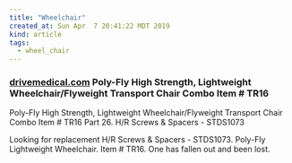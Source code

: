 ```yaml
---
title: "Wheelchair"
created_at: Sun Apr  7 20:41:22 MDT 2019
kind: article
tags:
  - wheel_chair
---
```


<h3>
  <a href="https://www.drivemedical.com/us/en/products/mobility/wheelchairs/transport-chairs/poly-fly-high-strength-lightweight-wheelchairflyweight-transport-chair-combo/p/946-1" target="_blank">drivemedical.com</a>
  Poly-Fly High Strength, Lightweight Wheelchair/Flyweight Transport Chair Combo
  Item # TR16
</h3>

Poly-Fly High Strength, Lightweight Wheelchair/Flyweight Transport Chair Combo
Item # TR16
Part 26. H/R Screws & Spacers - STDS1073

Looking for replacement H/R Screws & Spacers - STDS1073.  Poly-Fly Lightweight Wheelchair.  Item # TR16. One has fallen out and been lost.

<!--
html boilerplate fragments
<a href="" target="_blank"></a>
<a name=""></a>
<img src="" width="400px">
<ul>
  <li></li>
  <li><a href="" target="_blank"></a></li>
</ul>
<pre>
</pre>
<p style="margin-bottom: 2em;"></p>
<hr style="border: 0; height: 3px; background: #333; background-image: linear-gradient(to right, #ccc, #333, #ccc);">
<pre><code>
</code></pre>
<math xmlns='http://www.w3.org/1998/Math/MathML' display='block'>
</math>
:-->
